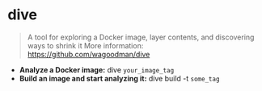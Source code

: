 # dive
> A tool for exploring a Docker image, layer contents, and discovering ways to shrink it
> More information: <https://github.com/wagoodman/dive>
- **Analyze a Docker image:**
dive `your_image_tag`
- **Build an image and start analyzing it:**
dive build -t `some_tag`
